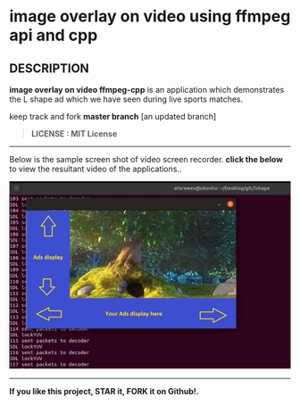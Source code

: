 # image overlay on video using ffmpeg api and cpp

## DESCRIPTION
**image overlay on video ffmpeg-cpp** is an application which demonstrates the L shape ad which we have seen during live sports matches.

keep track and fork **master branch** [an updated branch]

> **LICENSE : MIT License**

----------

Below is the sample screen shot of video screen recorder. **click the below** to view the resultant video of the applications..

[![Watch the video](https://github.com/abdullahfarwees/image_overlay_on_video_using_ffmpeg_cpp/blob/main/screen_shot.PNG)](https://youtu.be/HR6KGsO60-Q)
 
[1]:https://trac.ffmpeg.org/wiki/CompilationGuide

----------

**If you like this project, STAR it, FORK it on Github!.**
